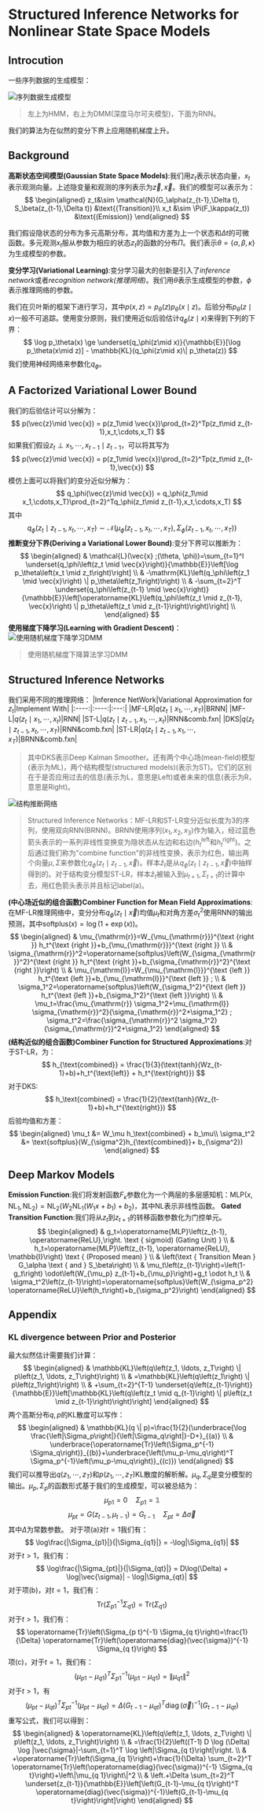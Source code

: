 # Structured Inference Networks for Nonlinear State Space Models

## Introcution

一些序列数据的生成模型：

![序列数据生成模型](8.png)
 >左上为HMM，右上为DMM(深度马尔可夫模型)，下面为RNN。

我们的算法为在似然的变分下界上应用随机梯度上升。

## Background

**高斯状态空间模型(Gaussian State Space Models)**:我们用$z_t$表示状态向量，$x_t$表示观测向量。上述隐变量和观测的序列表示为$\vec{z},\vec{x}$。我们的模型可以表示为：
$$
\begin{aligned}
    z_t&\sim \mathcal{N}(G_\alpha(z_{t-1},\Delta t), S_\beta(z_{t-1},\Delta t)) &\text{(Transition)}\\
    x_t &\sim \Pi(F_\kappa(z_t)) &\text{(Emission)}  
\end{aligned}
$$

我们假设隐状态的分布为多元高斯分布，其均值和方差为上一个状态和$\Delta t$的可微函数。多元观测$x_t$服从参数为相应的状态$z_t$的函数的分布$\Pi$。我们表示$\theta=\{\alpha,\beta,\kappa\}$为生成模型的参数。

**变分学习(Variational Learning)**:变分学习最大的创新是引入了*inference network*或者*recognition network(推理网络)*。我们用$\theta$表示生成模型的参数，$\phi$表示推理网络的参数。

我们在贝叶斯的框架下进行学习，其中$p(x,z) = p_\theta(z)p_\theta(x\mid z)$。后验分布$p_\theta(z\mid x)$一般不可追踪。使用变分原则，我们使用近似后验估计$q_\phi(z\mid x)$来得到下列的下界：
$$
\log p_\theta(x) \ge \underset{q_\phi(z\mid x)}{\mathbb{E}}[\log p_\theta(x\mid z)] - \mathbb{KL}(q_\phi(z\mid x)\| p_\theta(z))
$$
我们使用神经网络来参数化$q_\phi$。

## A Factorized Variational Lower Bound

我们的后验估计可以分解为：
$$
p(\vec{z}\mid \vec{x}) = p(z_1\mid \vec{x})\prod_{t=2}^Tp(z_t\mid z_{t-1},x_t,\cdots,x_T)
$$
如果我们假设$z_t\perp x_1,\cdots,x_{t-1}\mid z_{t-1}$，可以将其写为
$$
p(\vec{z}\mid \vec{x}) = p(z_1\mid \vec{x})\prod_{t=2}^Tp(z_t\mid z_{t-1},\vec{x})
$$
模仿上面可以将我们的变分近似分解为：
$$
q_\phi(\vec{z}\mid \vec{x}) = q_\phi(z_1\mid x_1,\cdots,x_T)\prod_{t=2}^Tq_\phi(z_t\mid z_{t-1},x_t,\cdots,x_T)
$$
其中
$$
q_\phi(z_t\mid z_{t-1},x_t,\cdots,x_T)\sim \mathcal{N}(\mu_\phi(z_{t-1},x_t,\cdots,x_T),\Sigma_\phi(z_{t-1},x_t,\cdots,x_T))
$$
**推断变分下界(Deriving a Variational Lower Bound)**:变分下界可以推断为：
$$
\begin{aligned}
& \mathcal{L}(\vec{x} ;(\theta, \phi))=\sum_{t=1}^I \underset{q_\phi\left(z_t \mid \vec{x}\right)}{\mathbb{E}}\left[\log p_\theta\left(x_t \mid z_t\right)\right] \\
& -\mathrm{KL}\left(q_\phi\left(z_1 \mid \vec{x}\right) \| p_\theta\left(z_1\right)\right) \\
& -\sum_{t=2}^T \underset{q_\phi\left(z_{t-1} \mid \vec{x}\right)}{\mathbb{E}}\left[\operatorname{KL}\left(q_\phi\left(z_t \mid z_{t-1}, \vec{x}\right) \| p_\theta\left(z_t \mid z_{t-1}\right)\right)\right] \\
\end{aligned}
$$
**使用梯度下降学习(Learning with Gradient Descent)**：
![使用随机梯度下降学习DMM](9.png)

>使用随机梯度下降算法学习DMM

## Structured Inference Networks

我们采用不同的推理网络：
|Inference NetWork|Variational Approximation for $z_t$|Implement With|
|:----:|:----:|:---:|
|MF-LR|$q(z_t\mid x_1,\cdots,x_T)$|BRNN|
|MF-L|$q(z_t\mid x_1,\cdots,x_t)$|RNN|
|ST-L|$q(z_t\mid z_{t-1},x_1,\cdots,x_t)$|RNN&comb.fxn|
|DKS|$q(z_t\mid z_{t-1},x_t,\cdots,x_T)$|RNN&comb.fxn|
|ST-LR|$q(z_t\mid z_{t-1},x_1,\cdots,x_T)$|BRNN&comb.fxn|
>其中DKS表示Deep Kalman Smoother。还有两个中心场(mean-field)模型(表示为ML)，两个结构模型(structured models)(表示为ST)。它们的区别在于是否应用过去的信息(表示为L，意思是Left)或者未来的信息(表示为R，意思是Right)。

![结构推断网络](10.png)
>Structured Inference Networks：MF-LR和ST-LR变分近似长度为$3$的序列，使用双向RNN(BRNN)。BRNN使用序列$(x_1,x_2,x_3)$作为输入，经过蓝色箭头表示的一系列非线性变换变为隐状态从左边和右边($h_t^{\text{left}}$和$h_t^{\text{right}}$)。之后通过我们称为"combine function"的非线性变换，表示为红色，输出两个向量$\mu,\Sigma$来参数化$q_\phi(z_t\mid z_{t-1},\vec{x})$。样本$\hat{z}_t$是从$q_\phi(z_t\mid z_{t-1},\vec{x})$中抽样得到的。对于结构变分模型ST-LR，样本$\hat{z}_t$被输入到$\mu_{t+1},\Sigma_{t+1}$的计算中去，用红色箭头表示并且标记label(a)。

**(中心场近似的组合函数)Combiner Function for Mean Field Approximations**:在MF-LR推理网络中，变分分布$q_\phi(z_t\mid \vec{x})$均值$\mu_t$和对角方差$\sigma_t^2$使用RNN的输出预测，其中$\text{softplus}(x) = \log(1+\exp(x))$。
$$
\begin{aligned}
    & \mu_{\mathrm{r}}=W_{\mu_{\mathrm{r}}}^{\text {right }} h_t^{\text {right }}+b_{\mu_{\mathrm{r}}}^{\text {right }} \\
    & \sigma_{\mathrm{r}}^2=\operatorname{softplus}\left(W_{\sigma_{\mathrm{r}}^2}^{\text {right }} h_t^{\text {right }}+b_{\sigma_{\mathrm{r}}^2}^{\text {right }}\right) \\
    & \mu_{\mathrm{l}}=W_{\mu_{\mathrm{l}}}^{\text {left }} h_t^{\text {left }}+b_{\mu_{\mathrm{l}}}^{\text {left }} ; \\
    & \sigma_1^2=\operatorname{softplus}\left(W_{\sigma_1^2}^{\text {left }} h_t^{\text {left }}+b_{\sigma_1^2}^{\text {left }}\right) \\
    & \mu_t=\frac{\mu_{\mathrm{r}} \sigma_1^2+\mu_{\mathrm{l}} \sigma_{\mathrm{r}}^2}{\sigma_{\mathrm{r}}^2+\sigma_1^2} ; \sigma_t^2=\frac{\sigma_{\mathrm{r}}^2 \sigma_1^2}{\sigma_{\mathrm{r}}^2+\sigma_1^2}
\end{aligned}
$$
**(结构近似的组合函数)Combiner Function for Structured Approximations**:对于ST-LR，为：
$$
h_{\text{combined}} = \frac{1}{3}(\text{tanh}(Wz_{t-1}+b)+h_t^{\text{left}} + h_t^{\text{right}})
$$
对于DKS:
$$
h_\text{combined} = \frac{1}{2}(\text{tanh}(Wz_{t-1}+b)+h_t^{\text{right}})
$$
后验均值和方差：
$$
\begin{aligned}
\mu_t &= W_\mu h_\text{combined} + b_\mu\\
\sigma_t^2 &= \text{softplus}(W_{\sigma^2}h_{\text{combined}}+ b_{\sigma^2})
\end{aligned}
$$

## Deep Markov Models

**Emission Function**:我们将发射函数$F_\kappa$参数化为一个两层的多层感知机：$\text{MLP}(x,\text{NL}_1,\text{NL}_2) = \text{NL}_2(W_2\text{NL}_1(W_1x+b_1)+b_2)$，其中$\text{NL}$表示非线性函数。
**Gated Transition Function**:我们将从$z_t$到$z_{t+1}$的转移函数参数化为门控单元。
$$
\begin{aligned}
& g_t=\operatorname{MLP}\left(z_{t-1}, \operatorname{ReLU},\right. \text { sigmoid) (Gating Unit) } \\
& h_t=\operatorname{MLP}\left(z_{t-1}, \operatorname{ReLU}, \mathbb{I}\right) \text { (Proposed mean) } \\
& \left(\text { Transition Mean } G_\alpha \text { and } S_\beta\right) \\
& \mu_t\left(z_{t-1}\right)=\left(1-g_t\right) \odot\left(W_{\mu_p} z_{t-1}+b_{\mu_p}\right)+g_t \odot h_t \\
& \sigma_t^2\left(z_{t-1}\right)=\operatorname{softplus}\left(W_{\sigma_p^2} \operatorname{ReLU}\left(h_t\right)+b_{\sigma_p^2}\right)
\end{aligned}
$$

## Appendix

### KL divergence between Prior and Posterior

最大似然估计需要我们计算：
$$
\begin{aligned}
& \mathbb{KL}\left(q\left(z_1, \ldots, z_T\right) \| p\left(z_1, \ldots, z_T\right)\right) \\
& =\mathbb{KL}\left(q\left(z_1\right) \| p\left(z_1\right)\right) \\
& +\sum_{t=2}^{T-1} \underset{q\left(z_{t-1}\right)}{\mathbb{E}}\left[\mathbb{KL}\left(q\left(z_t \mid q_{t-1}\right) \| p\left(z_t \mid z_{t-1}\right)\right)\right]
\end{aligned}
$$
两个高斯分布$q,p$的KL散度可以写作：
$$
\begin{aligned}
& \mathbb{KL}(q \| p)=\frac{1}{2}(\underbrace{\log \frac{\left|\Sigma_p\right|}{\left|\Sigma_q\right|}-D+}_{(a)} \\
& \underbrace{\operatorname{Tr}\left(\Sigma_p^{-1} \Sigma_q\right)}_{(b)}+\underbrace{\left(\mu_p-\mu_q\right)^T \Sigma_p^{-1}\left(\mu_p-\mu_q\right)}_{(c)})
\end{aligned}
$$
我们可以推导出$q(z_1,\cdots,z_T)$和$p(z_1,\cdots,z_T)$KL散度的解析解。$\mu_q,\Sigma_q$是变分模型的输出。$\mu_p,\Sigma_p$的函数形式基于我们的生成模型，可以被总结为：
$$
\mu_{p1} = 0\quad \Sigma_{p1} = \mathbb{1}
$$
$$
\mu_{pt} = G(z_{t-1},\mu_{t-1}) = G_{t-1}\quad \Sigma_{pt} = \Delta \vec{\sigma}
$$
其中$\Delta$为常数参数。
对于项(a)对$t=1$我们有：
$$
\log\frac{|\Sigma_{p1}|}{|\Sigma_{q1}|} = -\log|\Sigma_{q1}|
$$
对于$t>1$，我们有：
$$
\log\frac{|\Sigma_{pt}|}{|\Sigma_{qt}|} = D\log(\Delta) + \log|\vec{\sigma}| - \log|\Sigma_{qt}|
$$
对于项(b)，对$t=1$，我们有：
$$
\text{Tr}(\Sigma_{p1}^{-1}\Sigma_{q1}) = \text{Tr}(\Sigma_{q1})
$$
对于$t>1$，我们有：
$$
\operatorname{Tr}\left(\Sigma_{p t}^{-1} \Sigma_{q t}\right)=\frac{1}{\Delta} \operatorname{Tr}\left(\operatorname{diag}(\vec{\sigma})^{-1} \Sigma_{q t}\right)
$$
项(c)，对于$t=1$，我们有：
$$
\left(\mu_{p 1}-\mu_{q 1}\right)^T \Sigma_{p 1}^{-1}\left(\mu_{p 1}-\mu_{q 1}\right)=\left\|\mu_{q 1}\right\|^2
$$
对于$t>1$，有
$$
\left(\mu_{p t}-\mu_{q t}\right)^T \Sigma_{p t}^{-1}\left(\mu_{p t}-\mu_{q t}\right)= 
\Delta\left(G_{t-1}-\mu_{q t}\right)^T \operatorname{diag}(\vec{\sigma})^{-1}\left(G_{t-1}-\mu_{q t}\right)
$$
重写公式，我们可以得到：
$$
\begin{aligned}
& \operatorname{KL}\left(q\left(z_1, \ldots, z_T\right) \| p\left(z_1, \ldots, z_T\right)\right) \\
& =\frac{1}{2}\left((T-1) D \log (\Delta) \log |\vec{\sigma}|-\sum_{t=1}^T \log \left|\Sigma_{q t}\right|\right. \\
& +\operatorname{Tr}\left(\Sigma_{q 1}\right)+\frac{1}{\Delta} \sum_{t=2}^T \operatorname{Tr}\left(\operatorname{diag}(\vec{\sigma})^{-1} \Sigma_{q t}\right)+\left\|\mu_{q 1}\right\|^2 \\
& \left.+\Delta \sum_{t=2}^T \underset{z_{t-1}}{\mathbb{E}}\left[\left(G_{t-1}-\mu_{q t}\right)^T \operatorname{diag}(\vec{\sigma})^{-1}\left(G_{t-1}-\mu_{q t}\right)\right]\right)
\end{aligned}
$$
